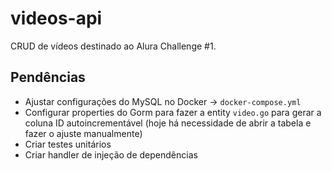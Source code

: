 # videos-api
CRUD de vídeos destinado ao Alura Challenge #1.

## Pendências
- Ajustar configurações do MySQL no Docker -> `docker-compose.yml`
- Configurar properties do Gorm para fazer a entity `video.go` para gerar a coluna ID autoincrementável (hoje há necessidade de abrir a tabela e fazer o ajuste manualmente)
- Criar testes unitários
- Criar handler de injeção de dependências
